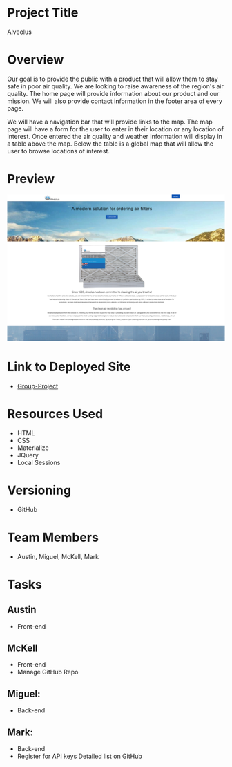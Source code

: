 # Project Title 
Alveolus

# Overview
Our goal  is to provide the public with a product that will allow them to stay safe in poor air quality. We are looking to raise awareness of the region's air quality. 
The home page will provide information about our product and our mission. We will also provide contact information in the footer area of every page.

We will have a navigation bar that will provide links to the map. The map page will have a form for the user to enter in their location or any location of interest. Once entered the air quality and weather information will display in a table above the map. Below the table is a global map that will allow the user to browse locations of interest.

# Preview
![alt text](assets/images/sample.jpg "Alveolus")

# Link to Deployed Site
  * [Group-Project](https://kell-b.github.io/Group-Project/)
  
# Resources Used
  * HTML
  * CSS
  * Materialize
  * JQuery
  * Local Sessions
  
# Versioning 
  * GitHub

# Team Members 
  * Austin, Miguel, McKell, Mark

# Tasks 
 ## Austin 
   * Front-end  
 ## McKell 
   * Front-end 
   * Manage GitHub Repo 
 ## Miguel: 
   * Back-end  
 ## Mark:
   * Back-end
   * Register for API keys Detailed list on GitHub